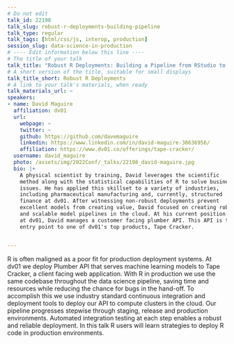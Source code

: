 ```yaml
---
# Do not edit
talk_id: 22198
talk_slug: robust-r-deployments-building-pipeline
talk_type: regular
talk_tags: [html/css/js, interop, production]
session_slug: data-science-in-production
# ---- Edit information below this line ----
# The title of your talk
talk_title: "Robust R Deployments: Building a Pipeline from RStudio to Production"
# A short version of the title, suitable for small displays
talk_title_short: Robust R Deployments
# A link to your talk's materials, when ready
talk_materials_url: ~
speakers:
- name: David Maguire
  affiliation: dv01
  url:
    webpage: ~
    twitter: ~
    github: https://github.com/davemaguire
    linkedin: https://www.linkedin.com/in/david-maguire-30636956/
    affiliation: https://www.dv01.co/offerings/tape-cracker/
  username: david_maguire
  photo: /assets/img/2022Conf/_talks/22198_david-maguire.jpg
  bio: |+
    A physical scientist by training, David leverages the scientific
    method along with the statistical capabilities of R to solve business
    issues. He has applied this skillset to a variety of industries,
    including pharmaceutical manufacturing and, currently, structured
    finance at dv01. After witnessing non-robust deployments prevent
    excellent models from creating value, David focused on creating robust
    and scalable model pipelines in the cloud. At his current position
    at dv01, David manages a customer facing plumber API. This API is the
    entry point to one of dv01's top products, Tape Cracker.


---
```


<!-- ABSTRACT ----
Please write abstract below. You may use simple markdown (links, code style, bold, italics)
-->

R is often maligned as a poor fit for production deployment systems. At dv01 we
deploy Plumber API that serves machine learning models to Tape Cracker, a client
facing web application. With R in production we use the same codebase throughout
the data science pipeline, saving time and resources while reducing the chance
for bugs in the hand-off. To accomplish this we use industry standard continuous
integration and deployment tools to deploy our API to compute clusters in the
cloud. Our pipeline progresses stepwise through staging, release and production
environments. Automated integration testing at each step enables a robust and
reliable deployment. In this talk R users will learn strategies to deploy R code
in production environments.
